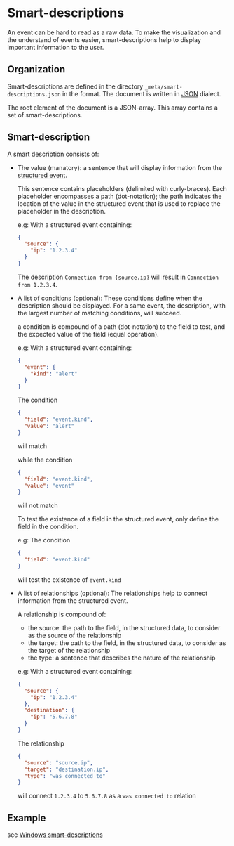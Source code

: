 # Smart-descriptions

An event can be hard to read as a raw data. To make the visualization and the understand of events easier, smart-descriptions help to display important information to the user.

## Organization

Smart-descriptions are defined in the directory `_meta/smart-descriptions.json` in the format. The document is written in [JSON](https://json.org) dialect.

The root element of the document is a JSON-array. This array contains a set of smart-descriptions.

## Smart-description

A smart description consists of:

- The value (manatory): a sentence that will display information from the [structured event](structured_event.md).

  This sentence contains placeholders (delimited with curly-braces). Each placeholder encompasses a path (dot-notation); the path indicates the location of the value in the structured event that is used to replace the placeholder in the description.

  e.g:
  With a structured event containing:

  ```json
  {
    "source": {
      "ip": "1.2.3.4"
    }
  }
  ```

  The description `Connection from {source.ip}` will result in `Connection from 1.2.3.4`.

- A list of conditions (optional): These conditions define when the description should be displayed. For a same event, the description, with the largest number of matching conditions, will succeed.

  a condition is compound of a path (dot-notation) to the field to test, and the expected value of the field (equal operation).

  e.g:
  With a structured event containing:

  ```json
  {
    "event": {
      "kind": "alert"
    }
  }
  ```

  The condition

  ```json
  {
    "field": "event.kind",
    "value": "alert"
  }
  ```

  will match

  while the condition

  ```json
  {
    "field": "event.kind",
    "value": "event"
  }
  ```

  will not match

  To test the existence of a field in the structured event, only define the field in the condition.

  e.g:
  The condition

  ```json
  {
    "field": "event.kind"
  }
  ```

  will test the existence of `event.kind`

- A list of relationships (optional): The relationships help to connect information from the structured event.

  A relationship is compound of:

  - the source: the path to the field, in the structured data, to consider as the source of the relationship
  - the target: the path to the field, in the structured data, to consider as the target of the relationship
  - the type: a sentence that describes the nature of the relationship

  e.g:
  With a structured event containing:

  ```json
  {
    "source": {
      "ip": "1.2.3.4"
    },
    "destination": {
      "ip": "5.6.7.8"
    }
  }
  ```

  The relationship

  ```json
  {
    "source": "source.ip",
    "target": "destination.ip",
    "type": "was connected to"
  }
  ```

  will connect `1.2.3.4` to `5.6.7.8` as a `was connected to` relation

## Example

see [Windows smart-descriptions](../Windows/windows/_meta/smart-descriptions.json)
